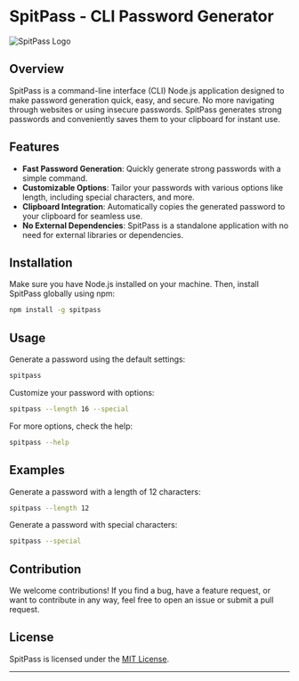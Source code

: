 # SpitPass - CLI Password Generator

![SpitPass Logo](link-to-your-logo.png)

## Overview

SpitPass is a command-line interface (CLI) Node.js application designed to make password generation quick, easy, and secure. No more navigating through websites or using insecure passwords. SpitPass generates strong passwords and conveniently saves them to your clipboard for instant use.

## Features

- **Fast Password Generation**: Quickly generate strong passwords with a simple command.
- **Customizable Options**: Tailor your passwords with various options like length, including special characters, and more.
- **Clipboard Integration**: Automatically copies the generated password to your clipboard for seamless use.
- **No External Dependencies**: SpitPass is a standalone application with no need for external libraries or dependencies.

## Installation

Make sure you have Node.js installed on your machine. Then, install SpitPass globally using npm:

```bash
npm install -g spitpass
```

## Usage

Generate a password using the default settings:

```bash
spitpass
```

Customize your password with options:

```bash
spitpass --length 16 --special
```

For more options, check the help:

```bash
spitpass --help
```

## Examples

Generate a password with a length of 12 characters:

```bash
spitpass --length 12
```

Generate a password with special characters:

```bash
spitpass --special
```

## Contribution

We welcome contributions! If you find a bug, have a feature request, or want to contribute in any way, feel free to open an issue or submit a pull request.

## License

SpitPass is licensed under the [MIT License](LICENSE).

---


